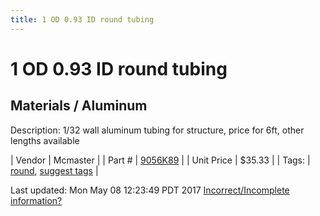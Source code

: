 ```yaml
---
title: 1 OD 0.93 ID round tubing
---
```


# 1 OD 0.93 ID round tubing
## Materials / Aluminum
Description: 	1/32 wall aluminum tubing for structure, price for 6ft, other lengths available 

| Vendor | Mcmaster | 
| Part # | [9056K89](https://www.mcmaster.com/#9056K89) | 
| Unit Price | $35.33 | 
| Tags: | [round](https://jgermita.github.io/frc-parts/search/?q=round), [suggest tags](https://docs.google.com/forms/d/e/1FAIpQLSeWyY8v3RgOty-MyWmh9U0iivNYN_molChYyS-0U-o-kOAv_g/viewform) | 

Last updated: Mon May 08 12:23:49 PDT 2017
 [Incorrect/Incomplete information?](https://docs.google.com/forms/d/e/1FAIpQLSeWyY8v3RgOty-MyWmh9U0iivNYN_molChYyS-0U-o-kOAv_g/viewform)